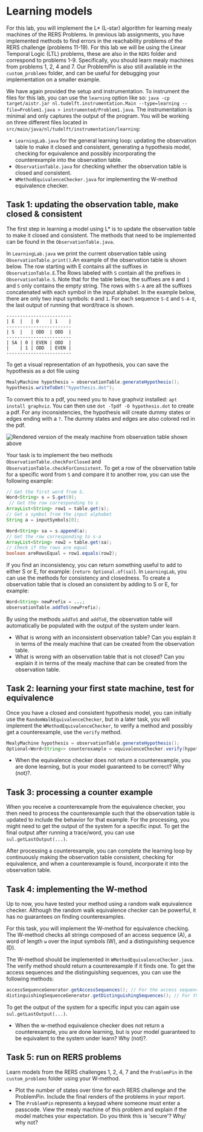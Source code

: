 # Learning models
For this lab, you will implement the L* (L-star) algorithm for learning mealy machines of the RERS Problems.
In previous lab assignments, you have implemented methods to find errors in the reachability problems of the RERS challenge (problems 11-19). For this lab we will be using the Linear Temporal Logic (LTL) problems, these are also in the `RERS` folder and correspond to problems 1-9. Specifically, you should learn mealy machines from problems 1, 2, 4 and 7. Our ProblemPin is also still available in the `custom_problems` folder, and can be useful for debugging your implementation on a smaller example.

We have again provided the setup and instrumentation. To instrument the files for this lab, you can use the `learning` option like so:
`java -cp target/aistr.jar nl.tudelft.instrumentation.Main --type=learning --file=Problem1.java > instrumented/Problem1.java`.
The instrumentation is minimal and only captures the output of the program.
You will be working on three different files located in `src/main/java/nl/tudelft/instrumentation/learning`:
- `LearningLab.java` for the general learning loop:  updating the observation table to make it closed and consistent, generating a hypothesis model, checking for equivalence and possibly incorporating the counterexample into the observation table.
- `ObservationTable.java` for checking whether the observation table is closed and consistent.
- `WMethodEquivalenceChecker.java` for implementing the W-method equivalence checker.


## Task 1: updating the observation table, make closed & consistent
The first step in learning a model using L* is to update the observation table to make it closed and consistent.
The methods that need to be implemented can be found in the `ObservationTable.java`.

In `LearningLab.java` we print the current observation table using `ObservationTable.print()`.An example of the observation table is shown below. The row starting with E contains all the suffixes in `ObservationTable.E`.The Rows labeled with `S` contain all the prefixes in `ObservationTable.S`. Note that for the table below, the suffixes are `0` and `1` and `S` only contains the empty string. The rows with `S·A` are all the suffixes concatenated with each symbol in the input alphabet.
In the example below, there are only two input symbols: `0` and `1`. For each sequence `S·E` and `S·A·E`, the last output of running that word/trace is shown.
```
------------------------
| E  |   | 0    | 1    |
------------------------
| S  |   | ODD  | ODD  |
------------------------
| SA | 0 | EVEN | ODD  |
|    | 1 | ODD  | EVEN |
------------------------
```

To get a visual representation of an hypothesis, you can save the hypothesis as a dot file using 
```java
MealyMachine hypothesis = observationTable.generateHypothesis();
hypothesis.writeToDot("hypothesis.dot");
```
To convert this to a pdf, you need you to have graphviz installed: `apt install graphviz`. You can then use `dot -Tpdf -O hypothesis.dot` to create a pdf. For any inconsistencies, the hypothesis will create dummy states or edges ending with a `?`. The dummy states and edges are also colored red in the pdf.

![Rendered version of the mealy machine from observation table shown above](../hypothesis.dot.png)

Your task is to implement the two methods
`ObservationTable.checkForClosed` and `ObservationTable.checkForConsistent`. To get a row of the observation table for a specific word from `S` and compare it to another row, you can use the following example:
```java
// Get the first word from S.
Word<String> s = S.get(0); 
 // Get the row corresponding to s
ArrayList<String> row1 = table.get(s);
// Get a symbol from the input alphabet
String a = inputSymbols[0]; 

Word<String> sa = s.append(a); 
// Get the row corresponding to s·a
ArrayList<String> row2 = table.get(sa);
// Check if the rows are equal
boolean areRowsEqual = row1.equals(row2);
```

If you find an inconsistency, you can return something useful to add to either S or E, for example: (`return Optional.of(sa)`). In `LearningLab`, you can use the methods for consistency and closedness. To create a observation table that is closed an consistent by adding to S or E, for example:
```java
Word<String> newPrefix = ...;
observationTable.addToS(newPrefix);
```
By using the methods `addToS` and `addToE`, the observation table will automatically be populated with the output of the system under learn.

- What is wrong with an inconsistent observation table? Can you explain it in terms of the mealy machine that can be created from the observation table.
- What is wrong with an observation table that is not closed? Can you explain it in terms of the mealy machine that can be created from the observation table.

## Task 2: learning your first state machine, test for equivalence
Once you have a closed and consistent hypothesis model, you can initially use the `RandomWalkEquivalenceChecker`, but in a later task, you will implement the `WMethodEquivalenceChecker`, to verify a method and possibly get a counterexample, use the `verify` method.

```java
MealyMachine hypothesis = observationTable.generateHypothesis();
Optional<Word<String>> counterexample = equivalenceChecker.verify(hypothesis);
```


- When the equivalence checker does not return a counterexample, you are done learning, but is your model guaranteed to be correct? Why (not)?.

## Task 3: processing a counter example
When you receive a counterexample from the equivalence checker, you then need to process the counterexample such that the observation table is updated to include the behavior for that example. For the processing, you might need to get the output of the system for a specific input. To get the final output after running a trace/word, you can use `sul.getLastOutput(...)`.

After processing a counterexample, you can complete the learning loop by continuously making the observation table consistent, checking for equivalence, and when a counterexample is found, incorporate it into the observation table.


## Task 4: implementing the W-method
Up to now, you have tested your method using a random walk equivalence checker. Although the random walk equivalence checker can be powerful, it has no guarantees on finding counterexamples.

For this task, you will implement the W-method for equivalence checking. The W-method checks all strings composed of an access sequence (A), a word of length `w` over the input symbols (W), and a distinguishing sequence (D).

The W-method should be implemented in `WMethodEquivalenceChecker.java`. The verify method should return a counterexample if it finds one. To get the access sequences and the distinguishing sequences, you can use the following methods:
```java
accessSequenceGenerator.getAccessSequences(); // For the access sequences
distinguishingSequenceGenerator.getDistinguishingSequences(); // For the distinguishing sequences
```

To get the output of the system for a specific input you can again use `sul.getLastOutput(...)`.



- When the w-method equivalence checker does not return a counterexample, you are done learning, but is your model guaranteed to be equivalent to the system under learn? Why (not)?.

## Task 5: run on RERS problems

Learn models from the RERS challenges 1, 2, 4, 7 and the `ProblemPin` in the `custom_problems` folder using your W-method.
- Plot the number of states over time for each RERS challenge and the ProblemPin.
Include the final renders of the problems in your report.
- The `ProblemPin` represents a keypad where someone must enter a passcode. View the mealy machine of this problem and explain if the model matches your expectation. Do you think this is 'secure'? Why/ why not?